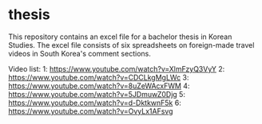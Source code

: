 # thesis
This repository contains an excel file for a bachelor thesis in Korean Studies.
The excel file consists of six spreadsheets on foreign-made travel videos in South Korea's comment sections.

Video list:
1: https://www.youtube.com/watch?v=XlmFzyQ3VyY
2: https://www.youtube.com/watch?v=CDCLkgMgLWc
3: https://www.youtube.com/watch?v=8uZeWAcxFWM
4: https://www.youtube.com/watch?v=5JDmuwZ0Djg
5: https://www.youtube.com/watch?v=d-DktkwnF5k
6: https://www.youtube.com/watch?v=OvyLx1AFsvg
